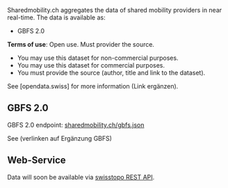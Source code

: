 Sharedmobility.ch aggregates the data of shared mobility providers in near real-time. The data is available as:

* GBFS 2.0

**Terms of use**: Open use. Must provider the source.

* You may use this dataset for non-commercial purposes.
* You may use this dataset for commercial purposes.
* You must provide the source (author, title and link to the dataset).

See [opendata.swiss] for more information (Link ergänzen).

## GBFS 2.0

GBFS 2.0 endpoint:
[sharedmobility.ch/gbfs.json](sharedmobility.ch/gbfs.json)

See (verlinken auf Ergänzung GBFS)


## Web-Service

Data will soon be available via [swisstopo REST API](https://api3.geo.admin.ch/index.html).
